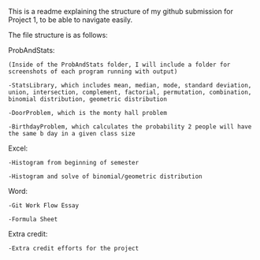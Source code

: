 This is a readme explaining the structure of my github submission for Project 1, to be able to navigate easily.

The file structure is as follows:

ProbAndStats:

	(Inside of the ProbAndStats folder, I will include a folder for screenshots of each program running with output)
	
	-StatsLibrary, which includes mean, median, mode, standard deviation, union, intersection, complement, factorial, permutation, combination, binomial distribution, geometric distribution
	
	-DoorProblem, which is the monty hall problem
	
	-BirthdayProblem, which calculates the probability 2 people will have the same b day in a given class size

Excel:

	-Histogram from beginning of semester
	
	-Histogram and solve of binomial/geometric distribution

Word:

	-Git Work Flow Essay
  
	-Formula Sheet
  
Extra credit:

	-Extra credit efforts for the project
